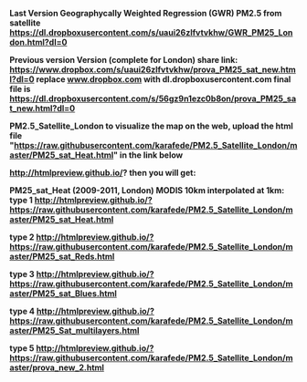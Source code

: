 <strong>Last Version Geographycally Weighted Regression (GWR) PM2.5 from satellite
https://dl.dropboxusercontent.com/s/uaui26zlfvtvkhw/GWR_PM25_London.html?dl=0

Previous version Version (complete for London)
share link: https://www.dropbox.com/s/uaui26zlfvtvkhw/prova_PM25_sat_new.html?dl=0
replace www.dropbox.com with dl.dropboxusercontent.com
final file is
https://dl.dropboxusercontent.com/s/56gz9n1ezc0b8on/prova_PM25_sat_new.html?dl=0




PM2.5_Satellite_London
to visualize the map on the web, upload the html file 
"https://raw.githubusercontent.com/karafede/PM2.5_Satellite_London/master/PM25_sat_Heat.html" in the link below

http://htmlpreview.github.io/?
then you will get:

PM25_sat_Heat (2009-2011, London) MODIS 10km interpolated at 1km:
type 1
http://htmlpreview.github.io/?https://raw.githubusercontent.com/karafede/PM2.5_Satellite_London/master/PM25_sat_Heat.html

type 2
http://htmlpreview.github.io/?https://raw.githubusercontent.com/karafede/PM2.5_Satellite_London/master/PM25_sat_Reds.html

type 3
http://htmlpreview.github.io/?https://raw.githubusercontent.com/karafede/PM2.5_Satellite_London/master/PM25_sat_Blues.html

type 4
http://htmlpreview.github.io/?https://raw.githubusercontent.com/karafede/PM2.5_Satellite_London/master/PM25_Sat_multilayers.html

type 5
http://htmlpreview.github.io/?https://raw.githubusercontent.com/karafede/PM2.5_Satellite_London/master/prova_new_2.html 


